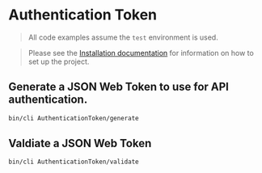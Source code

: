 # Authentication Token

> All code examples assume the `test` environment is used.

> Please see the [Installation documentation](/docs/Installation.md) for information on how to set up the project.


## Generate a JSON Web Token to use for API authentication.

```sh
bin/cli AuthenticationToken/generate
```

## Valdiate a JSON Web Token

```sh
bin/cli AuthenticationToken/validate
```
